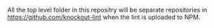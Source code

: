 All the top level folder in this repositry will be separate repositories in https://github.com/knockout-lint when the lint is uploaded to NPM.
